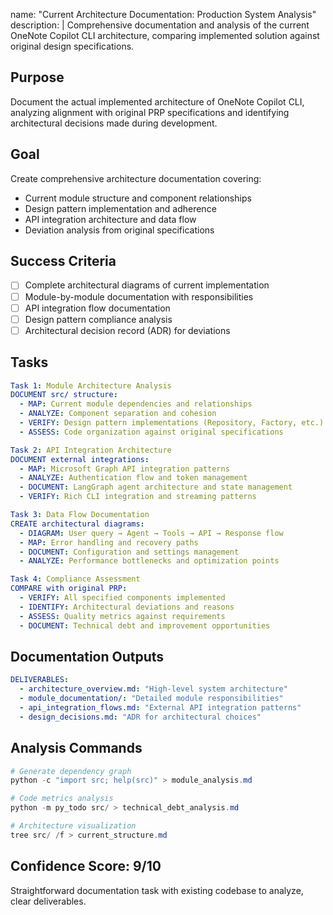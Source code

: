 name: "Current Architecture Documentation: Production System Analysis"
description: |
  Comprehensive documentation and analysis of the current OneNote Copilot CLI architecture,
  comparing implemented solution against original design specifications.

## Purpose
Document the actual implemented architecture of OneNote Copilot CLI, analyzing alignment with original PRP specifications and identifying architectural decisions made during development.

## Goal
Create comprehensive architecture documentation covering:
- Current module structure and component relationships
- Design pattern implementation and adherence
- API integration architecture and data flow
- Deviation analysis from original specifications

## Success Criteria
- [ ] Complete architectural diagrams of current implementation
- [ ] Module-by-module documentation with responsibilities
- [ ] API integration flow documentation
- [ ] Design pattern compliance analysis
- [ ] Architectural decision record (ADR) for deviations

## Tasks
```yaml
Task 1: Module Architecture Analysis
DOCUMENT src/ structure:
  - MAP: Current module dependencies and relationships
  - ANALYZE: Component separation and cohesion
  - VERIFY: Design pattern implementations (Repository, Factory, etc.)
  - ASSESS: Code organization against original specifications

Task 2: API Integration Architecture
DOCUMENT external integrations:
  - MAP: Microsoft Graph API integration patterns
  - ANALYZE: Authentication flow and token management
  - DOCUMENT: LangGraph agent architecture and state management
  - VERIFY: Rich CLI integration and streaming patterns

Task 3: Data Flow Documentation
CREATE architectural diagrams:
  - DIAGRAM: User query → Agent → Tools → API → Response flow
  - MAP: Error handling and recovery paths
  - DOCUMENT: Configuration and settings management
  - ANALYZE: Performance bottlenecks and optimization points

Task 4: Compliance Assessment
COMPARE with original PRP:
  - VERIFY: All specified components implemented
  - IDENTIFY: Architectural deviations and reasons
  - ASSESS: Quality metrics against requirements
  - DOCUMENT: Technical debt and improvement opportunities
```

## Documentation Outputs
```yaml
DELIVERABLES:
  - architecture_overview.md: "High-level system architecture"
  - module_documentation/: "Detailed module responsibilities"
  - api_integration_flows.md: "External API integration patterns"
  - design_decisions.md: "ADR for architectural choices"
```

## Analysis Commands
```powershell
# Generate dependency graph
python -c "import src; help(src)" > module_analysis.md

# Code metrics analysis
python -m py_todo src/ > technical_debt_analysis.md

# Architecture visualization
tree src/ /f > current_structure.md
```

## Confidence Score: 9/10
Straightforward documentation task with existing codebase to analyze, clear deliverables.
